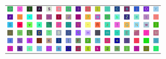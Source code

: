<table>
<tr>
<td><img src="40.gif"></td>
<td><img src="73.gif"></td>
<td><img src="49.gif"></td>
<td><img src="41.gif"></td>
<td><img src="24.gif"></td>
<td><img src="30.gif"></td>
<td><img src="55.gif"></td>
<td><img src="33.gif"></td>
<td><img src="35.gif"></td>
<td><img src="28.gif"></td>
<td><img src="67.gif"></td>
<td><img src="43.gif"></td>
<td><img src="38.gif"></td>
<td><img src="6A.gif"></td>
<td><img src="4F.gif"></td>
<td><img src="72.gif"></td>
</tr>
<tr>
<td><img src="23.gif"></td>
<td><img src="31.gif"></td>
<td><img src="2A.gif"></td>
<td><img src="39.gif"></td>
<td><img src="2C.gif"></td>
<td><img src="66.gif"></td>
<td><img src="4A.gif"></td>
<td><img src="5F.gif"></td>
<td><img src="37.gif"></td>
<td><img src="57.gif"></td>
<td><img src="3E.gif"></td>
<td><img src="62.gif"></td>
<td><img src="5A.gif"></td>
<td><img src="65.gif"></td>
<td><img src="74.gif"></td>
<td><img src="5E.gif"></td>
</tr>
<tr>
<td><img src="53.gif"></td>
<td><img src="3D.gif"></td>
<td><img src="76.gif"></td>
<td><img src="78.gif"></td>
<td><img src="gr3.gif"></td>
<td><img src="50.gif"></td>
<td><img src="7E.gif"></td>
<td><img src="56.gif"></td>
<td><img src="27.gif"></td>
<td><img src="52.gif"></td>
<td><img src="7A.gif"></td>
<td><img src="21.gif"></td>
<td><img src="51.gif"></td>
<td><img src="4E.gif"></td>
<td><img src="77.gif"></td>
<td><img src="7D.gif"></td>
</tr>
<tr>
<td><img src="3C.gif"></td>
<td><img src="2B.gif"></td>
<td><img src="4C.gif"></td>
<td><img src="44.gif"></td>
<td><img src="54.gif"></td>
<td><img src="42.gif"></td>
<td><img src="60.gif"></td>
<td><img src="71.gif"></td>
<td><img src="48.gif"></td>
<td><img src="gr1.gif"></td>
<td><img src="6D.gif"></td>
<td><img src="2D.gif"></td>
<td><img src="45.gif"></td>
<td><img src="gr2.gif"></td>
<td><img src="2F.gif"></td>
<td><img src="4D.gif"></td>
</tr>
<tr>
<td><img src="34.gif"></td>
<td><img src="25.gif"></td>
<td><img src="26.gif"></td>
<td><img src="3A.gif"></td>
<td><img src="4B.gif"></td>
<td><img src="29.gif"></td>
<td><img src="5B.gif"></td>
<td><img src="46.gif"></td>
<td><img src="70.gif"></td>
<td><img src="3F.gif"></td>
<td><img src="6E.gif"></td>
<td><img src="6F.gif"></td>
<td><img src="5D.gif"></td>
<td><img src="2E.gif"></td>
<td><img src="7C.gif"></td>
<td><img src="47.gif"></td>
</tr>
<tr>
<td><img src="79.gif"></td>
<td><img src="68.gif"></td>
<td><img src="63.gif"></td>
<td><img src="59.gif"></td>
<td><img src="22.gif"></td>
<td><img src="36.gif"></td>
<td><img src="58.gif"></td>
<td><img src="64.gif"></td>
<td><img src="7B.gif"></td>
<td><img src="6B.gif"></td>
<td><img src="32.gif"></td>
<td><img src="75.gif"></td>
<td><img src="69.gif"></td>
<td><img src="6C.gif"></td>
<td><img src="61.gif"></td>
<td><img src="3B.gif"></td>
</tr>
</table>
